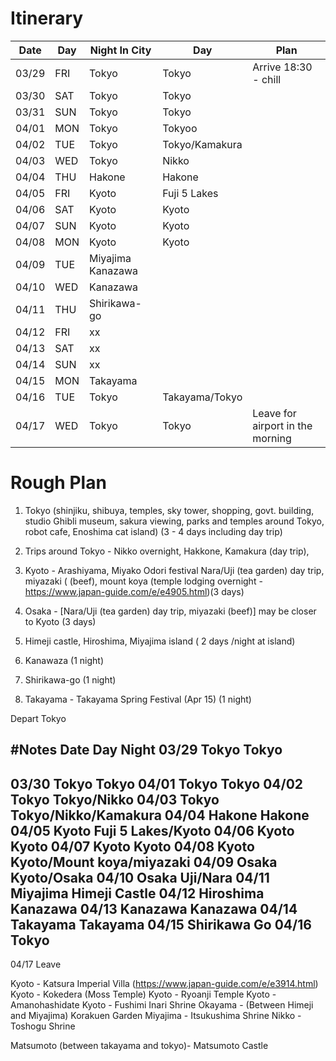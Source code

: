 
# Itinerary

|  Date | Day   |Night In City   |Day|Plan  |
|-------|-------|----------------|---|------------------|
|03/29  |FRI    |Tokyo           |Tokyo|Arrive 18:30 - chill  |
|03/30  |SAT    |Tokyo           |Tokyo|                               |
|03/31  |SUN    |Tokyo           |Tokyo||
|04/01  |MON    |Tokyo           |Tokyoo||
|04/02  |TUE    |Tokyo           |Tokyo/Kamakura|
|04/03  |WED    |Tokyo         |Nikko||
|04/04  |THU    |Hakone        |Hakone||
|04/05  |FRI    |Kyoto           |Fuji 5 Lakes||
|04/06  |SAT    |Kyoto           |Kyoto||
|04/07  |SUN    |Kyoto           |Kyoto||
|04/08  |MON    |Kyoto    |Kyoto||
|04/09  |TUE    |Miyajima Kanazawa        |||
|04/10  |WED    |Kanazawa        |||
|04/11  |THU    |Shirikawa-go    |||
|04/12  |FRI    |xx              |||
|04/13  |SAT    |xx              |||
|04/14  |SUN    |xx              |||
|04/15  |MON    |Takayama        |||
|04/16  |TUE    |Tokyo           |Takayama/Tokyo||
|04/17  |WED    |Tokyo           |Tokyo|Leave for airport in the morning|
# Rough Plan

1. Tokyo (shinjiku, shibuya, temples, sky tower, shopping, govt. building, studio Ghibli museum, sakura viewing, parks and temples around Tokyo, robot cafe, Enoshima cat island) (3 - 4 days including day trip)

2. Trips around Tokyo - Nikko overnight, Hakkone, Kamakura (day trip), 

3. Kyoto - Arashiyama, Miyako Odori festival Nara/Uji (tea garden) day trip, miyazaki ( (beef), mount koya (temple lodging overnight - https://www.japan-guide.com/e/e4905.html)(3 days)

4. Osaka - [Nara/Uji (tea garden) day trip, miyazaki (beef)] may be closer to Kyoto (3 days)

5. Himeji castle, Hiroshima, Miyajima island ( 2 days /night at island)

6. Kanawaza (1 night)

7. Shirikawa-go (1 night)

8. Takayama - Takayama Spring Festival (Apr 15) (1 night)

Depart Tokyo

#Notes
Date Day Night
03/29 Tokyo Tokyo
-----------------
03/30 Tokyo Tokyo
04/01 Tokyo Tokyo
04/02 Tokyo Tokyo/Nikko
04/03 Tokyo Tokyo/Nikko/Kamakura
04/04 Hakone Hakone
04/05 Kyoto Fuji 5 Lakes/Kyoto
04/06 Kyoto Kyoto
04/07 Kyoto Kyoto
04/08 Kyoto Kyoto/Mount koya/miyazaki
04/09 Osaka Kyoto/Osaka
04/10 Osaka Uji/Nara
04/11 Miyajima Himeji Castle
04/12 Hiroshima Kanazawa
04/13 Kanazawa Kanazawa
04/14 Takayama Takayama
04/15 Shirikawa Go
04/16 Tokyo
------------
04/17 Leave


Kyoto - Katsura Imperial Villa (https://www.japan-guide.com/e/e3914.html)
Kyoto - Kokedera (Moss Temple)
Kyoto - Ryoanji Temple
Kyoto - Amanohashidate
Kyoto - Fushimi Inari Shrine
Okayama - (Between Himeji and Miyajima) Korakuen Garden
Miyajima - Itsukushima Shrine
Nikko - Toshogu Shrine

Matsumoto (between takayama and tokyo)- Matsumoto Castle
